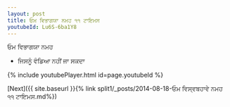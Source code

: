```yaml
---
layout: post
title: ਓਮ ਵਿਭਾਗਯਾ ਨਮਹ ੧੧ ਟਾਇਮਸ
youtubeId: Lu6S-6ba1Y8
---
```

 
 
 ਓਮ ਵਿਭਾਗਯਾ ਨਮਹ  
 
 -  ਜਿਸਨੂੰ ਵੰਡਿਆ ਨਹੀਂ ਜਾ ਸਕਦਾ 
 
  
 
  
 
 
 
 
 
 


{% include youtubePlayer.html id=page.youtubeId %}
 
[Next]({{ site.baseurl }}{% link  split1/_posts/2014-08-18-ਓਮ ਵਿਸ੍ਵਬਹਾਵੇ ਨਮਹ ੧੧ ਟਾਇਮਸ.md%})
 
